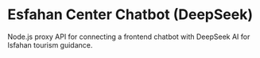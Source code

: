 # Esfahan Center Chatbot (DeepSeek)
Node.js proxy API for connecting a frontend chatbot with DeepSeek AI for Isfahan tourism guidance.
